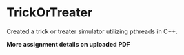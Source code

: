 # TrickOrTreater
 Created a trick or treater simulator utilizing pthreads in C++. 
 
 **More assignment details on uploaded PDF**
